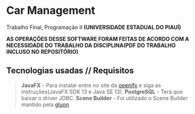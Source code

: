 # Car Management
Trabalho Final, Programação II **(UNIVERSIDADE ESTADUAL DO PIAUÍ)**

**AS OPERAÇÕES DESSE SOFTWARE FORAM FEITAS DE ACORDO COM A NECESSIDADE DO TRABALHO DA DISCIPLINA(PDF DO TRABALHO INCLUSO NO REPOSITÓRIO)**

## Tecnologias usadas // Requisitos
> **JavaFX** - Para instalar entre no site da [openjfx](http://openjfx.io/openjfx-docs/ "openjfx") e siga as instruções(JavaFX SDK 13 e Java SE 13).
> **PostgreSQL**  - Terá que baixar o driver JDBC.
> **Scene Builder** - Foi utilizado o Scene Builder mantido pela [gluon](https://gluonhq.com/products/scene-builder/ "gluon")

